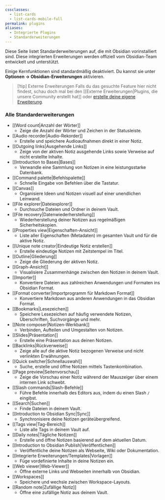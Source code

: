 ```yaml
---
cssclasses:
  - list-cards
  - list-cards-mobile-full
permalink: plugins
aliases:
  - Integrierte Plugins
  - Standarderweiterungen
---
```


Diese Seite listet Standarderweiterungen auf, die mit Obsidian vorinstalliert sind. Diese integrierten Erweiterungen werden offiziell vom Obsidian-Team entwickelt und unterstützt.

Einige Kernfunktionen sind standardmäßig deaktiviert. Du kannst sie unter **Optionen → Obsidian-Erweiterungen** aktivieren.

> [!tip] Externe Erweiterungen
> Falls du das gesuchte Feature hier nicht findest, schau doch mal bei den [[Externe Erweiterungen|Plugins, die unsere Community erstellt hat]] oder [erstelle deine eigene Erweiterung](https://docs.obsidian.md/Plugins/Getting+started/Build+a+plugin).

### Alle Standarderweiterungen

- [[Word count|Anzahl der Wörter]]
	- Zeige die Anzahl der Wörter und Zeichen in der Statusleiste.
- [[Audio recorder|Audio-Rekorder]]
	- Erstelle und speichere Audioaufnahmen direkt in einer Notiz.
- [[Outgoing links|Ausgehende Links]]
	- Zeige von der aktiven Notiz ausgehende Links sowie Verweise auf nicht erstellte Inhalte.
- [[Introduction to Bases|Bases]]
	- Verwandle eine Sammlung von Notizen in eine leistungsstarke Datenbank.
- [[Command palette|Befehlspalette]]
	- Schnelle Eingabe von Befehlen über die Tastatur.
- [[Canvas]]
	- Organisiere Ideen und Notizen visuell auf einer unendlichen Leinwand.
- [[File explorer|Dateiexplorer]]
	- Durchsuche Dateien und Ordner in deinem Vault.
- [[File recovery|Datenwiederherstellung]]
	- Wiederherstellung deiner Notizen aus regelmäßigen Sicherheitskopien.
- [[Properties view|Eigenschaften-Ansicht]]
	- Liste aller Eigenschaften (Metadaten) im gesamten Vault und für die aktive Notiz.
- [[Unique note creator|Eindeutige Notiz erstellen]]
	- Erstelle eindeutige Notizen mit Zeitstempel im Titel.
- [[Outline|Gliederung]]
	- Zeige die Gliederung der aktiven Notiz.
- [[Graph-Ansicht]]
	- Visualisiere Zusammenhänge zwischen den Notizen in deinem Vault.
- [[Importer]]
	- Konvertiere Dateien aus zahlreichen Anwendungen und Formaten ins Obsidian Format.
- [[Format converter|Importprogramm für Markdown Format]]
	- Konvertiere Markdown aus anderen Anwendungen in das Obsidian Format.
- [[Bookmarks|Lesezeichen]]
	- Speichere Lesezeichen auf häufig verwendete Notizen, Überschriften, Suchvorgänge und mehr.
- [[Note composer|Notizen-Werkbank]]
	- Verbinden, Aufteilen und Umgestalten von Notizen.
- [[Slides|Präsentation]]
	- Erstelle eine Präsentation aus deinen Notizen.
- [[Backlinks|Rückverweise]]
	- Zeige alle auf die aktive Notiz bezogenen Verweise und nicht verlinkten Erwähnungen.
- [[Quick switcher|Schnellauswahl]]
	- Suche, erstelle und öffne Notizen mittels Tastenkombination.
- [[Page preview|Seitenvorschau]]
	- Zeige die Vorschau einer Notiz während der Mauszeiger über einem internen Link schwebt.
- [[Slash commands|Slash-Befehle]]
	- Führe Befehle innerhalb des Editors aus, indem du einen Slash `/` eingibst.
- [[Search|Suchen]]
	- Finde Dateien in deinem Vault.
- [[Introduction to Obsidian Sync|Sync]]
	- Synchronisiere deine Notizen geräteübergreifend.
- [[Tags view|Tag-Bereich]]
	- Liste alle Tags in deinem Vault auf.
- [[Daily notes|Tägliche Notizen]]
	- Erstelle und öffne Notizen basierend auf dem aktuellen Datum.
- [[Introduction to Obsidian Publish|Veröffentlichen]]
	- Veröffentliche deine Notizen als Webseite, Wiki oder Dokumentation.
- [[Integrierte Erweiterungen/Templates|Vorlagen]]
	- Füge vordefinierte Inhalte in deine Notizen ein.
- [[Web viewer|Web-Viewer]]
	- Öffne externe Links und Webseiten innerhalb von Obsidian.
- [[Workspaces]]
	- Speichere und wechsle zwischen Workspace-Layouts.
- [[Random note|Zufällige Notiz]]
	- Öffne eine zufällige Notiz aus deinem Vault.